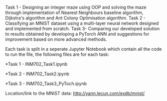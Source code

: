 
Task 1 - Designing an integer maze using OOP and solving the maze through implementation of Nearest Neighbours baseline algorithm, Dijkstra's algorithm and Ant Colony Optimisation algorithm.
Task 2 - Classifying an MNIST dataset using a multi-layer neural network designed and implemented from scratch.
Task 3- Comparing our developed solution to results obtained by developing a PyTorch ANN and suggestions for improvement based on more advanced methods.

Each task is split in a seperate Jupyter Notebook which contain all the code to run the file, the following files are for each task:

  *Task 1 - INM702_Task1.ipynb
  
  *Task 2 - INM702_Task2.ipynb
  
  *Task 3 - INM702_Task3_PyToch.ipynb

Location/link to the MNIST data: http://yann.lecun.com/exdb/mnist/
